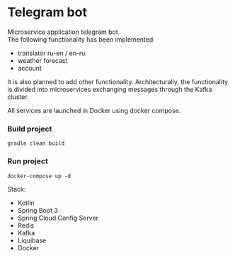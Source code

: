 # Telegram bot
Microservice application telegram bot.    
The following functionality has been implemented: 
- translator ru-en / en-ru   
- weather forecast
- account

It is also planned to add other functionality. Architecturally, the functionality is divided into microservices exchanging messages through the Kafka cluster.

All services are launched in Docker using docker compose.


### Build project
```
gradle clean build
``` 

### Run project
```
docker-compose up -d
``` 

Stack:

- Kotlin
- Spring Boot 3
- Spring Cloud Config Server
- Redis
- Kafka
- Liquibase
- Docker
